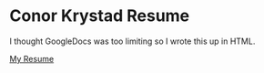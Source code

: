 # Conor Krystad Resume
I thought GoogleDocs was too limiting so I wrote this up in HTML.

[My Resume](https://conorkrystad.github.io/My-Resume/index.html)
